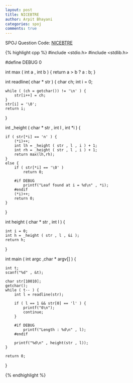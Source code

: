 ```yaml
---
layout: post
title: NICEBTRE
author: Arpit Bhayani
categories: spoj
comments: true
---
```


SPOJ Question Code: [NICEBTRE](http://www.spoj.com/problems/NICEBTRE/)

{% highlight cpp %}
#include <stdio.h>
#include <stdlib.h>

#define DEBUG 0

int max ( int a , int b ) {
	return a > b ? a : b;
}

int readline( char * str ) {
	char ch;
	int i = 0;

	while ( (ch = getchar()) != '\n' ) {
		str[i++] = ch;
	}
	str[i] = '\0';
	return i;
}

int _height ( char * str , int l , int *i ) {

	if ( str[*i] == 'n' ) {
		(*i)++;
		int lh = _height ( str , l , i ) + 1;
		int rh = _height ( str , l , i ) + 1;
		return max(lh,rh);
	}
	else {
		if ( str[*i] == '\0' )
			return 0;

		#if DEBUG
			printf("Leaf found at i = %d\n" , *i);
		#endif
		(*i)++;
		return 0;
	}
}

int height ( char * str , int l ) {

	int i = 0;
	int h = _height ( str , l , &i );
	return h;
}

int main ( int argc ,char  * argv[] ) {

	int t;
	scanf("%d" , &t);

	char str[10010];
	getchar();
	while ( t-- ) {
		int l = readline(str);

		if ( l == 1 && str[0] == 'l' ) {
			printf("0\n");
			continue;
		}

		#if DEBUG
			printf("Length : %d\n" , l);
		#endif

		printf("%d\n" , height(str , l));
	}

	return 0;
}

{% endhighlight %}